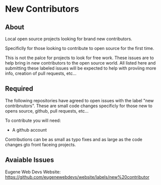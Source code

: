 # New Contributors

## About

Local open source projects looking for brand new contributors. 

Specificlly for those looking to contribute to open source for the first time.

This is not the palce for projects to look for free work. These issues are to help bring in new contributors to the open source world. All listed here and submitting these labeled issues will be expected to help with proviing more info, creation of pull requests, etc...

## Required

The following repositories have agreed to open issues with the label "new contribnutors". These are small code changes specificly for those new to opens source, github, pull requests, etc...

To contribute you will need:

* A github account

Contributions can be as small as typo fixes and as large as the code changes gto front faceing projects.


## Avaiable Issues

Eugene Web Devs Website: https://github.com/eugenewebdevs/website/labels/new%20contributor
